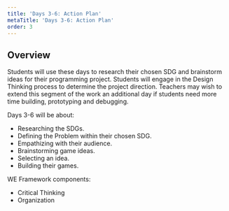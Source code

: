 ```yaml
---
title: 'Days 3-6: Action Plan'
metaTitle: 'Days 3-6: Action Plan'
order: 3
---
```


## Overview

Students will use these days to research their chosen SDG and brainstorm ideas for their programming project.  Students will engage in the Design Thinking process to determine the project direction. Teachers may wish to extend this segment of the work an additional day if students need more time building, prototyping and debugging.

Days 3-6 will be about:

* Researching the SDGs.
* Defining the Problem within their chosen SDG.
* Empathizing with their audience.
* Brainstorming game ideas.
* Selecting an idea.
* Building their games.

WE Framework components:

* Critical Thinking
* Organization